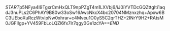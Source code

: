 $START$p5NFya4I9TgxrCmHxQLT9npPZgT4m1LXVbj6/iJ0iYVTDcGQZttgIti1aqdJ3nuPLs2C6PhAY9B80w33oSw16AwcNkcX4bc20704NMznxzhq+Apxw6BC3UEboXuRczWtvlpNw0xhrar+c4Mveu1O0yS5C2qrTHZ+2INrY9H2+RAtsM0JGFIlgp+YV459FbLoLQZl6fx7lr7qgy0Ge1zcYA==$END$
